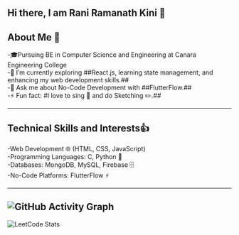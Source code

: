 ## Hi there, I am Rani Ramanath Kini 👋

## About Me 🚀
-🎓Pursuing BE in Computer Science and Engineering at Canara Engineering College  
-🌱 I’m currently exploring ##React.js, learning state management, and enhancing my web development skills.##  
-💬 Ask me about No-Code Development with ##FlutterFlow.##  
-⚡ Fun fact: #I love to sing 🎤 and do Sketching ✏️.##  

---

## Technical Skills and Interests👍  
-Web Development 🌐 (HTML, CSS, JavaScript)  
-Programming Languages: C, Python 🐍  
-Databases: MongoDB, MySQL, Firebase 🗄️  
-No-Code Platforms: FlutterFlow ⚡

---

![GitHub Activity Graph](https://github-readme-activity-graph.vercel.app/graph?username=ranirkini2004&theme=github) 
---

![LeetCode Stats](https://leetcard.jacoblin.cool/rani_kini?theme=dark&font=Abel&ext=contest)


